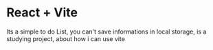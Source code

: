 # React + Vite

Its a simple to do List, you can't save informations in local storage, is a studying project, about how i can use vite
